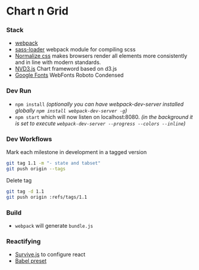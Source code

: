 # Chart n Grid

### Stack
* [webpack] 
* [sass-loader] webpack module for compiling scss
* [Normalize css] makes browsers render all elements more consistently and in line with modern standards. 
* [NVD3.js] Chart frameword based on d3.js
* [Google Fonts] WebFonts Roboto Condensed

### Dev Run
- `npm install`
*(optionally you can have webpack-dev-server installed globally `npm install webpack-dev-server -g`)*
- `npm start` which will now listen on localhost:8080. 
*(in the background it is set to execute `webpack-dev-server --progress --colors --inline`)*

### Dev Workflows
Mark each milestone in development in a tagged version
```bash
git tag 1.1 -m "- state and tabset"
git push origin --tags
```

Delete tag
```bash
git tag -d 1.1
git push origin :refs/tags/1.1
```

### Build
- `webpack` will generate `bundle.js`


### Reactifying
- [Survive.js](http://survivejs.com/webpack/advanced-techniques/configuring-react/) to configure react
- [Babel preset](https://babeljs.io/docs/plugins/preset-react/)

[webpack]: <https://webpack.github.io/>
[sass-loader]: <https://github.com/jtangelder/sass-loader>
[Normalize css]: <https://necolas.github.io/normalize.css>
[NVD3.js]: <http://nvd3.org/>
[Google Fonts]: <https://fonts.google.com/?selection.family=Roboto+Condensed:400,700>
   
